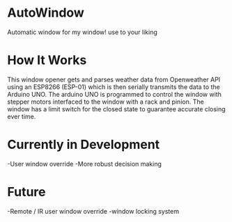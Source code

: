 # AutoWindow
Automatic window for my window!
use to your liking

# How It Works
This window opener gets and parses weather data from Openweather API using an ESP8266 (ESP-01) which is then serially transmits the data to the Arduino UNO. The arduino UNO is programmed to control the window with stepper motors interfaced to the window with a rack and pinion. The window has a limit switch for the closed state to guarantee accurate closing ever time.

# Currently in Development
-User window override
-More robust decision making

# Future
-Remote / IR user window override
-window locking system